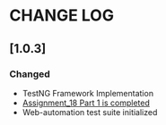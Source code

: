 # CHANGE LOG

## [1.0.3]

### Changed
- TestNG Framework Implementation
- [Assignment_18 Part 1 is completed](https://inaracademygroup3.atlassian.net/browse/SCRUM-83?atlOrigin=eyJpIjoiZjU0ZjliZDVhNGVhNDg5NWE3NWJkMWJjMDE3ODM4NWQiLCJwIjoiaiJ9)
- Web-automation test suite initialized

[groupId]: org.inar
[artifactId]: inar.webAutomation
[version]: 1.0.3
